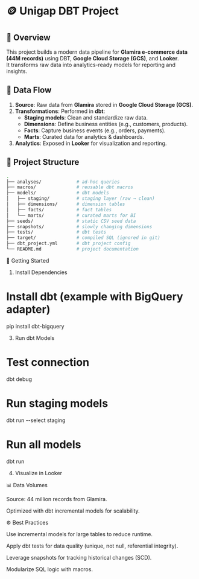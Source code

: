 # 🪙 Unigap DBT Project

## 📌 Overview
This project builds a modern data pipeline for **Glamira e-commerce data (44M records)** using DBT, **Google Cloud Storage (GCS)**, and **Looker**.  
It transforms raw data into analytics-ready models for reporting and insights.

## 🔗 Data Flow
1. **Source**: Raw data from **Glamira** stored in **Google Cloud Storage (GCS)**.  
2. **Transformations**: Performed in **dbt**:
   - **Staging models**: Clean and standardize raw data.
   - **Dimensions**: Define business entities (e.g., customers, products).
   - **Facts**: Capture business events (e.g., orders, payments).
   - **Marts**: Curated data for analytics & dashboards.
3. **Analytics**: Exposed in **Looker** for visualization and reporting.

## 📂 Project Structure

```bash
.
├── analyses/             # ad-hoc queries
├── macros/               # reusable dbt macros
├── models/               # dbt models
│   ├── staging/          # staging layer (raw → clean)
│   ├── dimensions/       # dimension tables
│   ├── facts/            # fact tables
│   └── marts/            # curated marts for BI
├── seeds/                # static CSV seed data
├── snapshots/            # slowly changing dimensions
├── tests/                # dbt tests
├── target/               # compiled SQL (ignored in git)
├── dbt_project.yml       # dbt project config
└── README.md             # project documentation
```

🚀 Getting Started
1. Install Dependencies
# Install dbt (example with BigQuery adapter)
pip install dbt-bigquery

3. Run dbt Models
# Test connection
dbt debug

# Run staging models
dbt run --select staging

# Run all models
dbt run

4. Visualize in Looker


📊 Data Volumes

Source: 44 million records from Glamira.

Optimized with dbt incremental models for scalability.

⚙️ Best Practices

Use incremental models for large tables to reduce runtime.

Apply dbt tests for data quality (unique, not null, referential integrity).

Leverage snapshots for tracking historical changes (SCD).

Modularize SQL logic with macros.
